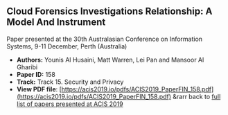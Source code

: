 ## Cloud Forensics Investigations Relationship: A Model And Instrument

Paper presented at the 30th Australasian Conference on Information Systems, 9-11 December, Perth (Australia)
- **Authors:** Younis Al Husaini, Matt Warren, Lei Pan and Mansoor Al Gharibi
- **Paper ID:** 158
- **Track:** Track 15. Security and Privacy
- **View PDF file**: [https://acis2019.io/pdfs/ACIS2019_PaperFIN_158.pdf](https://acis2019.io/pdfs/ACIS2019_PaperFIN_158.pdf)
&rarr back to [full list of papers presented at ACIS 2019](https://acis2019.io/)